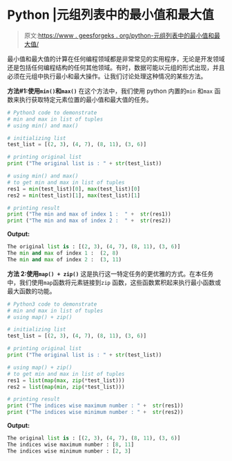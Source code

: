 # Python |元组列表中的最小值和最大值

> 原文:[https://www . geesforgeks . org/python-元组列表中的最小值和最大值/](https://www.geeksforgeeks.org/python-min-and-max-value-in-list-of-tuples/)

最小值和最大值的计算在任何编程领域都是非常常见的实用程序，无论是开发领域还是包括任何编程结构的任何其他领域。有时，数据可能以元组的形式出现，并且必须在元组中执行最小和最大操作。让我们讨论处理这种情况的某些方法。

**方法#1:使用`min()`和`max()`**
在这个方法中，我们使用 python 内置的`min` 和`max` 函数来执行获取特定元素位置的最小值和最大值的任务。

```py
# Python3 code to demonstrate 
# min and max in list of tuples
# using min() and max()

# initializing list  
test_list = [(2, 3), (4, 7), (8, 11), (3, 6)]

# printing original list
print ("The original list is : " + str(test_list))

# using min() and max()
# to get min and max in list of tuples
res1 = min(test_list)[0], max(test_list)[0]
res2 = min(test_list)[1], max(test_list)[1]

# printing result 
print ("The min and max of index 1 :  " +  str(res1))
print ("The min and max of index 2 :  " +  str(res2))
```

**Output:**

```py
The original list is : [(2, 3), (4, 7), (8, 11), (3, 6)]
The min and max of index 1 :  (2, 8)
The min and max of index 2 :  (3, 11)

```

**方法 2:使用`map() + zip()`**
这是执行这一特定任务的更优雅的方式。在本任务中，我们使用`map`函数将元素链接到`zip` 函数，这些函数累积起来执行最小函数或最大函数的功能。

```py
# Python3 code to demonstrate 
# min and max in list of tuples
# using map() + zip()

# initializing list  
test_list = [(2, 3), (4, 7), (8, 11), (3, 6)]

# printing original list
print ("The original list is : " + str(test_list))

# using map() + zip()
# to get min and max in list of tuples
res1 = list(map(max, zip(*test_list)))
res2 = list(map(min, zip(*test_list)))

# printing result 
print ("The indices wise maximum number : " +  str(res1))
print ("The indices wise minimum number : " +  str(res2))
```

**Output:**

```py
The original list is : [(2, 3), (4, 7), (8, 11), (3, 6)]
The indices wise maximum number : [8, 11]
The indices wise minimum number : [2, 3]

```